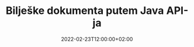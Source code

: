---
############################# Static ############################
layout: "product"
date: 2022-02-23T12:00:00+02:00
draft: false

product: "Annotation"
product_tag: "annotation"
platform: "Java"
platform_tag: "java"

############################# Head ############################
head_title: "Java Document Annotation API | Pregledajte i označite PDF Word Excel PPTX slike"
head_description: "Java Document Annotation API. Pregledajte, označite, komentirajte i komentirajte PDF Word DOCX, Excel XLSX, PPTX, EML EMLX, VSS VSD, OTP, CAD i formate slikovnih datoteka."

############################# Header ##########################
title: "Bilješke dokumenta putem Java API-ja"
description: "Izgradite Java aplikacije s mogućnostima pregledavanja i komentiranja PDF-a, HTML-a, MS Officea i drugih formata dokumenata bez instaliranja vanjskog softvera."
button:
    enable: true
    icon: "fas fa-arrow-down"
    label: "Preuzmite besplatnu probnu verziju"
    link: "https://downloads.groupdocs.com/annotation/java"

############################# SubMenu #########################
submenu:
    enable: true
    
    left:
        img_alt: "GroupDocs.Annotation for Java"
        image: "https://www.groupdocs.cloud/templates/groupdocs/images/product-logos/groupdocs-annotation-java.png"
        product: "GroupDocs.Annotation"
        platform: "Java"

    middle:
        button:
            # button loop
            - link: "#features"
              text: "Značajke"

            # button loop
            - link: "https://products.groupdocs.app/annotation"
              text: "Demo snimke uživo"

            # button loop
            - link: "https://purchase.groupdocs.com/pricing/annotation/java"
              text: "Cijene"

    right:
        link_download: "https://downloads.groupdocs.com/annotation"
        link_learn: "https://docs.groupdocs.com/annotation/java/"
        link_buy: "https://purchase.groupdocs.com"

############################# Overview ############################
overview:
    enable: true
    content: |
      GroupDocs.Annotation Java API je proizvod koji vam omogućuje rad s komentarima u dokumentima na različitim platformama i operativnim sustavima, kao što su Android, MacOS, Linux, Windows. GroupDocs.Annotation pruža biblioteku s jednostavnim API-jem koji daje mnoge prednosti: na primjer, ako trebate čuvati podatke u tajnosti ili odabrati koliko vam je snage potrebno za rad s bibliotekom ili djelomično promijeniti rad s komentarima, biblioteka je vrlo lagan i fleksibilan.

      GroupDocs.Annotation for Java API omogućuje vam rad s različitim vrstama komentara, što uključuje: tekst, poliliniju, područje, podcrtavanje, točku, vodeni žig, strelicu, elipsu, zamjenu teksta, udaljenost, tekstualno polje, redakciju izvora itd. I podržava većinu popularni formati dokumenata kao što su: PDF, HTML, Microsoft Office Word, Excel proračunske tablice, PowerPoint prezentacije, Visio, Outlook e-pošta, slike, metadatoteke, CAD crteži i razni drugi formati. API pruža mogućnost dobivanja minijatura stranica dokumenta i podržava uvoz i izvoz komentara ui iz PDF datoteka.

      Pomoću biblioteke možete [dodati](/annotation/java/bmp/), [urediti](/annotation/java/bmp/), [izdvojiti](/annotation/java/bmp/) i [brisati](/annotation/java/bmp/) primjedbe iz dokumenata, rotiranje dokumenata, rješenje za promjenu minijatura i ovo nije potpuni popis svih mogućnosti. Također nudi sveobuhvatan skup podatkovnih objekata za prilagodbu svojstava komentara prema vašim zahtjevima unutar svih podržanih formata dokumenata.

      Rad s GroupDocs.Annotation for Java API vrlo je jednostavan i sastoji se od samo nekoliko osnovnih koraka. Najprije morate postaviti licencu, zatim odabrati datoteku s kojom želite raditi, zatim manipulirati na neki način s komentarima dokumenta (brisanje/uređivanje/izdvajanje/brisanje) i spremiti rezultat. Za više informacija pogledajte [dokumentaciju] proizvoda (https://docs.groupdocs.com/annotation/java/getting-started/) ili naše [primjere](https://github.com/groupdocs-annotation/GroupDocs.Annotation -za-Javu) skup.
      
      GroupDocs.Annotation se redovito ažurira i pruža podršku svojim korisnicima, uvijek ste dobrodošli da nam postavite pitanja ili pošaljete svoje ideje ili nam kažete svoje potrebe za nečim novim, a mi ćemo to rado implementirati u naše nove verzije.
    tabs:
      enable: true
      
      ## TAB ONE ##
      tab_one:
        description: |
          Slijedi pregled GroupDocs.Annotation za Javu:
      
        right:
          enable: true
          icon: "fab fa-html5"
          title:  Pregled
          content: |
            * Dodajte zabilješke
            * Izvoz komentara 
            * Uvoz komentara
            * Komentari na temelju odgovora
            * Kompatibilnost napomena
      
      ## TAB TWO ##
      tab_two:
        description: |
          GroupDocs.Annotation za Javu podržava sve popularne [formate datoteka dokumenata](https://docs.groupdocs.com/annotation/java/supported-document-formats/) uključujući: Microsoft Office, PDF, slike i mnoge druge.

        left:
          enable: true
          table:
            # table loop
            - title: "Microsoft Office Formats"
              content: |
                * **Word**: [DOC](/annotation/java/doc/), [DOCX](/annotation/java/docx/), [DOCM](/annotation/java/docm/), [DOT](/annotation/java/dot/), [DOTX](/annotation/java/dotx/), [RTF](/annotation/java/rtf/)
                * **Excel**: [XLS](/annotation/java/xls/), [XLSX](/annotation/java/xlsx/), [XLSB](/annotation/java/xlsb/), [XLSM](/annotation/java/xlsm/)
                * **PowerPoint**: [PPT](/annotation/java/ppt/), [PPTX](/annotation/java/pptx/), [PPS](/annotation/java/pps/), [PPSX](/annotation/java/ppsx/), [POTM](/annotation/java/potm/), [POTX](/annotation/java/potx/), [PPSM](/annotation/java/ppsm/), [PPTM](/annotation/java/pptm/), [WMF](/annotation/java/wmf/), [EMF](/annotation/java/emf/)
                * **Outlook**: [EML](/annotation/java/eml/), [EMLX](/annotation/java/emlx/), [MSG](/annotation/java/msg/)
                * **Visio**: [VSS](/annotation/java/vss/), [VST](/annotation/java/vst/), [VSD](/annotation/java/vsd/), [VSDX](/annotation/java/vsdx/), [VSX](/annotation/java/vsx/)

        right:
          enable: true
          table:
            # table loop
            - title: "Other Formats"
              content: |
                * **Portable**: [PDF](/annotation/java/pdf/) (PDF/A-1a, PDF/A-1b, PDF/A-2a)
                * **OpenDocument**: [ODT](/annotation/java/odt/), [ODS](/annotation/java/ods/), [ODP](/annotation/java/odp/)
                * **Images**: [BMP](/annotation/java/bmp/), [JPG](/annotation/java/jpg/), [JPEG](/annotation/java/jpeg/), [TIFF](/annotation/java/tiff/), [TIF](/annotation/java/tif/), [PNG](/annotation/java/png/), [GIF](/annotation/java/gif/), [DCM](/annotation/java/dcm/), [DICOM](/annotation/java/dicom/)
                * **AutoCAD**: [DWG](/annotation/java/dwg/), [DXF](/annotation/java/dxf/), [CAD](/annotation/java/cad/)
                * **Other**: [HTM](/annotation/java/htm/), [HTML](/annotation/java/html/), [CSV](/annotation/java/csv/), [DJVU](/annotation/java/djvu/), [OTP](/annotation/java/otp/), [OTT](/annotation/java/ott/)

      ## TAB THREE ##
      tab_three:
        description: |
          GroupDocs.Annotation za Javu podržava sljedeće operativne sustave, okvire i upravitelje paketa:
        
        left:
          enable: true
          table:
            # table loop
            - icon: "fab fa-windows"
              title:  Operacijski sustavi
              content: |
                * Microsoft Windows Desktop
                * Microsoft Windows Server
                * Linux
                * MacOS

            # table loop
            - icon: "fas fa-code"
              title:  Podržani okviri
              content: |
                * Java 7 (1.7) and above

        right:
          enable: true
          table:
            # table loop
            - icon: "fas fa-cogs"
              title:  Razvojna okruženja
              content: |
                * NetBeans
                * IntelliJ IDEA
                * Eclipse

            # table loop
            - icon: "fas fa-tools"
              title:  Alat za automatizaciju izrade
              content: |
                * Maven

############################# Features ############################
features:
    enable: true
    title: GroupDocs.Anotation for Java Features

    feature:
      # feature loop
      - icon: "fas fa-copy"
        link: "https://docs.groupdocs.com/annotation/java/add-area-annotation/"
        content: Dodajte oznaku područja u dokument i povežite jednostavne i ugniježđene komentare

      # feature loop
      - icon: "fas fa-eye"
        link: "https://docs.groupdocs.com/annotation/java/add-arrow-annotation/"
        content: Pokažite na određeni sadržaj pomoću strelice

      # feature loop
      - icon: "fas fa-bolt"
        link: "https://docs.groupdocs.com/annotation/java/add-watermark-annotation/"
        content: Postavite tekstualne vodene žigove na PDF, slajdove, Excel radne listove, slike i dijagrame pod kutom
      
      # feature loop
      - icon: "fas fa-file-powerpoint"
        link: "https://docs.groupdocs.com/annotation/java/add-point-annotation/"
        content: Dodajte skočne komentare na bilo koje mjesto u dokumentu koristeći Point Annotation

      # feature loop
      - icon: "fas fa-code"
        link: "https://docs.groupdocs.com/annotation/java/add-polyline-annotation/"
        content: Upotrijebite napomenu polilinije za povezivanje slijeda segmenata linije, segmenata luka ili oboje

      # feature loop
      - icon: "fas fa-cloud"
        link: "https://docs.groupdocs.com/annotation/java/add-ellipse-annotation/"
        content: Dodajte elipsanu napomenu u PDF, Wordove dokumente, proračunske tablice, prezentacije, dijagrame i slike

      # feature loop
      - icon: "fas fa-remove-format"
        link: "https://docs.groupdocs.com/annotation/java/add-watermark-annotation/"
        content: Dodajte vodene žigove pod kutom za PDF, PowerPoint, Excel, slike i dijagrame

      # feature loop
      - icon: "fas fa-comment-slash"
        link: "https://docs.groupdocs.com/annotation/java/add-underline-annotation/"
        content: Dohvaćanje koordinata tekstualne napomene u slikovnom prikazu dokumenta

      # feature loop
      - icon: "fas fa-location-arrow"
        link: "https://docs.groupdocs.com/annotation/java/add-annotation-to-the-document/"
        content: Podcrtajte, precrtajte ili promijenite određeni tekst u dokumentu

      # feature loop
      - icon: "fas fa-border-all"
        link: "https://docs.groupdocs.com/annotation/java/add-annotation-to-the-document/"
        content: Dodajte tekstualni žig ili vodeni žig i tekstualno polje u dokument

      # feature loop
      - icon: "fas fa-wrench"
        link: "https://docs.groupdocs.com/annotation/java/add-point-annotation/"
        content: Uvoz i izvoz komentara među Word dokumentima i PowerPoint prezentacijama

      # feature loop
      - icon: "fas fa-columns"
        link: "https://docs.groupdocs.com/annotation/java/add-strikeout-annotation/"
        content: Obilježite Excel proračunske tablice s tekstom, zamjenom teksta, vodenim žigom i redigiranjem resursa, vrstama komentara

      # feature loop
      - icon: "fas fa-file-word"
        link: "https://docs.groupdocs.com/annotation/java/get-file-info/"
        content: Dodajte polilinije, precrtane, podcrtane ili tekstualne komentare PowerPoint prezentacijama i slajdovima

      # feature loop
      - icon: "fas fa-envelope"
        link: "https://docs.groupdocs.com/annotation/java/basic-usage/"
        content: Označite oznaku točke u prezentacijama koristeći X, Y koordinate

      # feature loop
      - icon: "fas fa-print"
        link: "https://docs.groupdocs.com/annotation/java/add-strikeout-annotation/"
        content: Dodajte precrtane, tekstualne, podcrtane ili polilinijske bilješke slikama

      # feature loop
      - icon: "fas fa-file-archive"
        link: "https://docs.groupdocs.com/annotation/java/add-link-annotation/"
        content: Dohvaćanje informacija o dokumentu i slika za Visio dijagrame, kao što su VSS i VSD
      
      # feature loop
      - icon: "fas fa-file-code"
        link: "https://docs.groupdocs.com/annotation/java/basic-usage/"
        content: Dobijte sličice stranica dokumenta i radite s TIFF datotekama s više stranica

      # feature loop
      - icon: "fas fa-file-excel"
        link: "https://docs.groupdocs.com/annotation/java/get-file-info/"
        content: Dohvatite sve komentare dokumenta jednim pozivom funkcije

      # feature loop
      - icon: "fas fa-heading"
        link: "https://docs.groupdocs.com/annotation/java/add-link-annotation/"
        content: Dodajte komentare veza u PDF, Word i PowerPoint prezentacije

      # feature loop
      - icon: "fas fa-project-diagram"
        link: "https://docs.groupdocs.com/annotation/java/add-point-annotation/"
        content: Podrška za raščlanjivanje putanje SVG za PDF, Word, dijagrame, slajdove i druge glavne formate dokumenata

      # feature loop
      - icon: "fas fa-cube"
        link: "https://docs.groupdocs.com/annotation/java/technical-support/"
        content: Podrška za dodavanje komentara vodenog žiga u dokumente programa Word i čišćenje za zamjenu teksta

      # feature loop
      - icon: "fab fa-uncharted"
        link: "https://docs.groupdocs.com/annotation/java/technical-support/"
        content: Podrška za obradu oblika u dijagramima za tekstualne komentare
  
      # feature loop
      - icon: "fab fa-uncharted"
        link: "https://docs.groupdocs.com/annotation/java/advanced-usage/"
        content: Uštedite vrijeme spremanjem u predmemoriju pregleda stranica dokumenata za bržu obradu
  
      # feature loop
      - icon: "fab fa-uncharted"
        link: "https://docs.groupdocs.com/annotation/java/add-annotation-to-the-document/"
        content: Jednostavno komentirajte Word, Excel i PowerPoint dokumente čak i sa starijim formatima

      # feature loop
      - icon: "fab fa-uncharted"
        link: "https://docs.groupdocs.com/annotation/java/add-distance-annotation/"
        content: Prikaži opise napomena o udaljenosti za Excel, PowerPoint i dijagrame

############################# Support ############################
support:
    enable: true

############################# Solutions ############################
solutions:
    enable: true
    title: GroupDocs.Annotation nudi API-je za pregledavanje dokumenata za druga popularna razvojna okruženja

    solution:
        # solution loop
        - img_alt: "GroupDocs.Annotation for .NET"
          image: "https://www.groupdocs.cloud/templates/groupdocs/images/product-logos/groupdocs-annotation-net.png"
          product: "GroupDocs.Annotation"
          platform: ".NET"
          link: "/annotation/net/"

############################# Back to top ###############################
back_to_top:
  enable: true
---